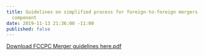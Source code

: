 ```yaml
---
title: Guidelines on simplified process for foreign-to-foreign mergers with Nigerian
  component
date: 2019-11-13 21:36:00 -11:00
published: false
---
```


[Download FCCPC Merger guidelines here.pdf](/uploads/Download%20FCCPC%20Merger%20guidelines%20here.pdf)